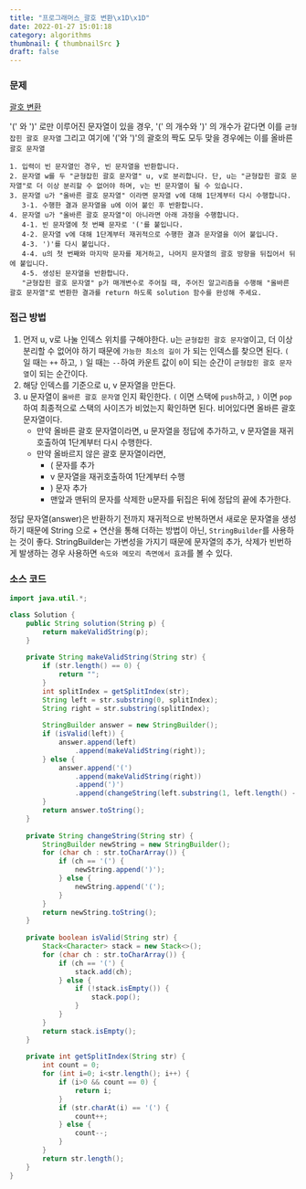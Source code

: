 ```yaml
---
title: "프로그래머스_괄호 변환\x1D\x1D"
date: 2022-01-27 15:01:18
category: algorithms
thumbnail: { thumbnailSrc }
draft: false
---
```


### 문제

[괄호 변환](https://programmers.co.kr/learn/courses/30/lessons/60058)

'(' 와 ')' 로만 이루어진 문자열이 있을 경우, '(' 의 개수와 ')' 의 개수가 같다면 이를 `균형잡힌 괄호 문자열`
그리고 여기에 '('와 ')'의 괄호의 짝도 모두 맞을 경우에는 이를 올바른 `괄호 문자열`

```
1. 입력이 빈 문자열인 경우, 빈 문자열을 반환합니다. 
2. 문자열 w를 두 "균형잡힌 괄호 문자열" u, v로 분리합니다. 단, u는 "균형잡힌 괄호 문자열"로 더 이상 분리할 수 없어야 하며, v는 빈 문자열이 될 수 있습니다. 
3. 문자열 u가 "올바른 괄호 문자열" 이라면 문자열 v에 대해 1단계부터 다시 수행합니다. 
   3-1. 수행한 결과 문자열을 u에 이어 붙인 후 반환합니다. 
4. 문자열 u가 "올바른 괄호 문자열"이 아니라면 아래 과정을 수행합니다. 
   4-1. 빈 문자열에 첫 번째 문자로 '('를 붙입니다. 
   4-2. 문자열 v에 대해 1단계부터 재귀적으로 수행한 결과 문자열을 이어 붙입니다. 
   4-3. ')'를 다시 붙입니다. 
   4-4. u의 첫 번째와 마지막 문자를 제거하고, 나머지 문자열의 괄호 방향을 뒤집어서 뒤에 붙입니다. 
   4-5. 생성된 문자열을 반환합니다.
   "균형잡힌 괄호 문자열" p가 매개변수로 주어질 때, 주어진 알고리즘을 수행해 "올바른 괄호 문자열"로 변환한 결과를 return 하도록 solution 함수를 완성해 주세요.
```

### 접근 방법

1. 먼저 u, v로 나눌 인덱스 위치를 구해야한다. u는 `균형잡힌 괄호 문자열`이고, 더 이상 분리할 수 없어야 하기 때문에 `가능한 최소의 길이` 가 되는 인덱스를 찾으면 된다. `(` 일 때는 `++` 하고, `)` 일 때는 `--`하여 카운트 값이 `0`이 되는 순간이 `균형잡힌 괄호 문자열`이 되는 순간이다. 
2. 해당 인덱스를 기준으로 u, v 문자열을 만든다.
3. u 문자열이 `올바른 괄호 문자열` 인지 확인한다. `(` 이면 스택에 `push`하고, `)` 이면 `pop` 하여 최종적으로 스택의 사이즈가 비었는지 확인하면 된다. 비어있다면 올바른 괄호 문자열이다.
   - 만약 올바른 괄호 문자열이라면, u 문자열을 정답에 추가하고, v 문자열을 재귀호출하여 1단계부터 다시 수행한다.
   - 만약 올바르지 않은 괄호 문자열이라면, 
     - ( 문자를 추가
     - v 문자열을 재귀호출하여 1단계부터 수행
     - ) 문자 추가
     - 맨앞과 맨뒤의 문자를 삭제한 u문자를 뒤집은 뒤에 정답의 끝에 추가한다.

정답 문자열(answer)은 반환하기 전까지  재귀적으로 반복하면서 새로운 문자열을 생성하기 때문에 String 으로 + 연산을 통해 더하는 방법이 아닌, `StringBuilder`를 사용하는 것이 좋다. StringBuilder는 가변성을 가지기 때문에 문자열의 추가, 삭제가 빈번하게 발생하는 경우 사용하면 `속도와 메모리 측면에서 효과`를 볼 수 있다.

### 소스 코드

```java
import java.util.*;

class Solution {
    public String solution(String p) {
        return makeValidString(p);
    }
    
    private String makeValidString(String str) {
        if (str.length() == 0) {
            return "";
        }
        int splitIndex = getSplitIndex(str);
        String left = str.substring(0, splitIndex);
        String right = str.substring(splitIndex);
        
        StringBuilder answer = new StringBuilder();
        if (isValid(left)) {
            answer.append(left)
                .append(makeValidString(right));
        } else {
            answer.append('(')
                .append(makeValidString(right))
                .append(')')
                .append(changeString(left.substring(1, left.length() - 1)));
        }
        return answer.toString();
    }
    
    private String changeString(String str) {
        StringBuilder newString = new StringBuilder();
        for (char ch : str.toCharArray()) {
            if (ch == '(') {
                newString.append(')');
            } else {
                newString.append('(');
            }
        }
        return newString.toString();
    }
    
    private boolean isValid(String str) {
        Stack<Character> stack = new Stack<>();
        for (char ch : str.toCharArray()) {
            if (ch == '(') {
                stack.add(ch);
            } else {
                if (!stack.isEmpty()) {
                    stack.pop();
                }
            }
        }
        return stack.isEmpty();
    }
    
    private int getSplitIndex(String str) {
        int count = 0;
        for (int i=0; i<str.length(); i++) {
            if (i>0 && count == 0) {
                return i;
            }
            if (str.charAt(i) == '(') {
                count++;
            } else {
                count--;
            }
        }
        return str.length();
    }
}
```